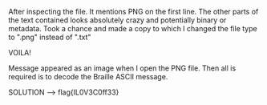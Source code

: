 After inspecting the file. It mentions PNG on the first line. 
The other parts of the text contained looks absolutely crazy and potentially binary or metadata.
Took a chance and made a copy to which I changed the file type to ".png" instead of ".txt"

VOILA!

Message appeared as an image when I open the PNG file. Then all is required is to decode the Braille ASCII message.

SOLUTION --> flag{IL0V3C0ff33}